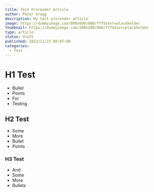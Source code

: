 ```yaml
---
title: Test Prerender Article
author: Peter Gregg
description: My test prerender article
image: https://dummyimage.com/800x600/000/fff&text=placeholder
thumbnail: https://dummyimage.com/200x200/000/fff&text=placeholder
type: article
status: draft
published: 2023/11/23 08:07:00
categories: 
  - Test
---
```


# H1 Test
- Bullet
- Points
- For
- Testing

## H2 Test
- Some
- More
- Bullet
- Points

### H3 Test
- And
- Some
- More
- Bullets
